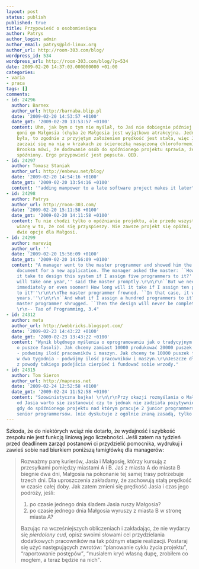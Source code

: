 ```yaml
---
layout: post
status: publish
published: true
title: Przypowieść o osobomiesiącu
author: Patrys
author_login: admin
author_email: patrys@pld-linux.org
author_url: http://room-303.com/blog/
wordpress_id: 534
wordpress_url: http://room-303.com/blog/?p=534
date: 2009-02-20 14:37:03.000000000 +01:00
categories:
- varia
- praca
tags: []
comments:
- id: 24296
  author: Barnex
  author_url: http://barnaba.blip.pl
  date: '2009-02-20 14:53:57 +0100'
  date_gmt: '2009-02-20 13:53:57 +0100'
  content: Uhm, jak bym o tym nie myślał, to Jaś nie dobiegnie później przez to, że
    goni go Małgosia (chyba że Małgosia jest wyjątkowo atrakcyjna. Jednak nawet jakby
    była, to zgodnie z przyjętym założeniem prędkość jest stała, więc Jaś nie może
    zaczaić się na nią w krzakach ze ściereczką nasączoną chloroformem). Z kolei prawo
    Brooksa mówi, że dodawanie osób do spóźnionego projektu sprawia, że jest bardziej
    spóźniony. Ergo przypowieść jest popsuta. QED.
- id: 24297
  author: Tomasz Staniak
  author_url: http://enbewu.net/blog/
  date: '2009-02-20 14:54:16 +0100'
  date_gmt: '2009-02-20 13:54:16 +0100'
  content: '"adding manpower to a late software project makes it later"?'
- id: 24298
  author: Patrys
  author_url: http://room-303.com/
  date: '2009-02-20 15:11:58 +0100'
  date_gmt: '2009-02-20 14:11:58 +0100'
  content: Tu nie chodzi tylko o opóźnianie projektu, ale przede wszystkim o durną
    wiarę w to, że coś się przyspieszy. Nie zawsze projekt się opóźni, dlatego są
    dwie opcje dla Małgosi.
- id: 24299
  author: mareviq
  author_url: ''
  date: '2009-02-20 15:56:09 +0100'
  date_gmt: '2009-02-20 14:56:09 +0100'
  content: "A manager went to the master programmer and showed him the requirements
    document for a new application. The manager asked the master: ``How long will
    it take to design this system if I assign five programmers to it?''\r\n\r\n``It
    will take one year,'' said the master promptly.\r\n\r\n``But we need this system
    immediately or even sooner! How long will it take if I assign ten programmers
    to it?''\r\n\r\nThe master programmer frowned. ``In that case, it will take two
    years.''\r\n\r\n``And what if I assign a hundred programmers to it?''\r\n\r\nThe
    master programmer shrugged. ``Then the design will never be completed,'' he said.
    \r\n-- Tao of Programming, 3.4"
- id: 24312
  author: meta
  author_url: http://webbricks.blogspot.com/
  date: '2009-02-23 14:43:22 +0100'
  date_gmt: '2009-02-23 13:43:22 +0100'
  content: "Wynik błędnego myślenia o oprogramowaniu jak o tradycyjnym produkcie (np.
    o puszce fasoli). Jak chcemy zamiast 10000 produkować 20000 puszek fasoli na miesiąc
    - podwoimy ilość pracowników i maszyn. Jak chcemy te 10000 puszek fasoli wyprodukować
    w dwa tygodnia - podwójmy ilość pracowników i maszyn.\r\nJeszcze długo będziemy
    z powody takiego podejścia cierpieć i fundować sobie wrzody."
- id: 24315
  author: Tom Sieron
  author_url: http://mapness.net
  date: '2009-02-24 12:52:58 +0100'
  date_gmt: '2009-02-24 11:52:58 +0100'
  content: "Szowinistyczna bajka! \r\n\r\nPrzy okazji rozmyślania o Małgosi szybszej
    od Jasia warto sie zastanowić czy to jednak nie zadziała pozytywnie w przypadku
    gdy do spóźnionego projektu nad którym pracuje 2 junior programmersów dodamy 2
    senior programmersów. (nie dyskutuje z ogólnie znaną zasadą, tylko gdybam)"
---
```

<p>Szkoda, że do niektórych wciąż nie dotarło, że wydajność i szybkość zespołu nie jest funkcją liniową jego liczebności. Jeśli zatem na tydzień przed deadlinem zarząd postanowi ci przydzielić pomocnika, wydrukuj i zawieś sobie nad biurkiem poniższą łamigłówkę dla managerów:</p>

<blockquote><p>Rozważmy parę kurierów, Jasia i Małgosię, którzy kursują z przesyłkami pomiędzy miastami A i B. Jaś z miasta A do miasta B biegnie dwa dni, Małgosia na pokonanie tej samej trasy potrzebuje trzech dni. Dla uproszczenia zakładamy, że zachowują stałą prędkość w czasie całej doby. Jak zatem zmieni się prędkość Jasia i czas jego podróży, jeśli:</p>

<ol>
<li>po czasie jednego dnia śladem Jasia ruszy Małgosia?</li>
<li>po czasie jednego dnia Małgosia wyruszy z miasta B w stronę miasta A?</li>
</ol>

<p>Bazując na wcześniejszych obliczeniach i zakładając, że nie wydarzy się <em>pierdolony cud</em>, opisz swoimi słowami cel przydzielania dodatkowych pracowników na tak późnym etapie realizacji. Postaraj się użyć następujących zwrotów: <q>planowanie cyklu życia projektu</q>, <q>raportowanie postępów</q>, <q>musiałem kryć własną dupę, zrobiłem co mogłem, a teraz będzie na nich</q>.</p></blockquote>
